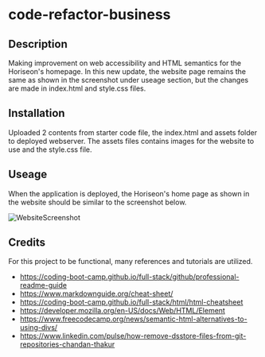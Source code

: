 # code-refactor-business

## Description
Making improvement on web accessibility and HTML semantics for the Horiseon's homepage. In this new update, the website page remains the same as shown in the screenshot under useage section, but the changes are made in index.html and style.css files. 



## Installation
Uploaded 2 contents from starter code file, the index.html and assets folder to deployed webserver. The assets files contains images for the website to use and the style.css file.

## Useage
When the application is deployed, the Horiseon's home page as shown in the website should be similar to the screenshot below.


![WebsiteScreenshot](./assets/images/Horiseon-Social-Solution-Services-Inc-Homepage.png)

## Credits
For this project to be functional, many references and tutorials are utilized.

- https://coding-boot-camp.github.io/full-stack/github/professional-readme-guide
- https://www.markdownguide.org/cheat-sheet/
- https://coding-boot-camp.github.io/full-stack/html/html-cheatsheet
- https://developer.mozilla.org/en-US/docs/Web/HTML/Element
- https://www.freecodecamp.org/news/semantic-html-alternatives-to-using-divs/
- https://www.linkedin.com/pulse/how-remove-dsstore-files-from-git-repositories-chandan-thakur
